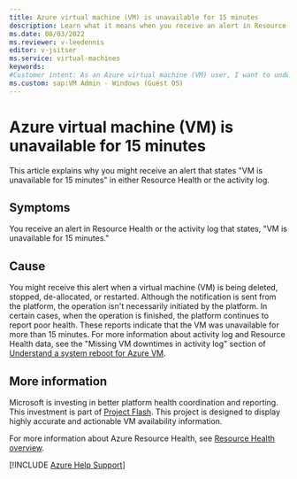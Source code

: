 ```yaml
---
title: Azure virtual machine (VM) is unavailable for 15 minutes
description: Learn what it means when you receive an alert in Resource Health or the activity log stating that your VM is unavailable for 15 minutes. 
ms.date: 08/03/2022
ms.reviewer: v-leedennis
editor: v-jsitser
ms.service: virtual-machines
keywords:
#Customer intent: As an Azure virtual machine (VM) user, I want to understand why my VM becomes unavailable so that the situation doesn't block me from working effectively.
ms.custom: sap:VM Admin - Windows (Guest OS)
---
```

# Azure virtual machine (VM) is unavailable for 15 minutes

This article explains why you might receive an alert that states "VM is unavailable for 15 minutes" in either Resource Health or the activity log.

## Symptoms

You receive an alert in Resource Health or the activity log that states, "VM is unavailable for 15 minutes."

## Cause

You might receive this alert when a virtual machine (VM) is being deleted, stopped, de-allocated, or restarted. Although the notification is sent from the platform, the operation isn't necessarily initiated by the platform. In certain cases, when the operation is finished, the platform continues to report poor health. These reports indicate that the VM was unavailable for more than 15 minutes. For more information about activity log and Resource Health data, see the "Missing VM downtimes in activity log" section of [Understand a system reboot for Azure VM](understand-vm-reboot.md#missing-vm-downtimes-in-activity-log).

## More information

Microsoft is investing in better platform health coordination and reporting. This investment is part of [Project Flash](https://azure.microsoft.com/blog/advancing-azure-virtual-machine-availability-monitoring-with-project-flash/). This project is designed to display highly accurate and actionable VM availability information.

For more information about Azure Resource Health, see [Resource Health overview](/azure/service-health/resource-health-overview).

[!INCLUDE [Azure Help Support](../../../includes/azure-help-support.md)]
